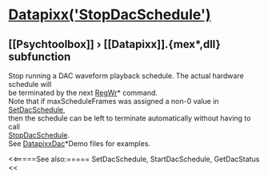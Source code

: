 # [Datapixx('StopDacSchedule')](Datapixx-StopDacSchedule) 
## [[Psychtoolbox]] &#8250; [[Datapixx]].{mex*,dll} subfunction


Stop running a DAC waveform playback schedule. The actual hardware schedule will  
be terminated by the next [RegWr](RegWr)\* command.  
Note that if maxScheduleFrames was assigned a non-0 value in [SetDacSchedule](SetDacSchedule),  
then the schedule can be left to terminate automatically without having to call  
[StopDacSchedule](StopDacSchedule).  
See [DatapixxDac](DatapixxDac)\*Demo files for examples.  
  


<<=====See also:=====
SetDacSchedule, StartDacSchedule, GetDacStatus
<<